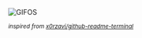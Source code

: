 <div align="justify">
<picture>
    <source media="(prefers-color-scheme: dark)" srcset="https://i.ibb.co/PLBn6ks/output-gif.gif">
    <source media="(prefers-color-scheme: light)" srcset="https://i.ibb.co/PLBn6ks/output-gif.gif">
    <img alt="GIFOS" src="https://i.ibb.co/PLBn6ks/output-gif.gif">
</picture>

<sub><i>inspired from [x0rzavi/github-readme-terminal](https://github.com/x0rzavi/github-readme-terminal)</i></sub>

</div>

<!-- Image deletion URL: https://ibb.co/XQmgCHf/bb0d2e680a7387ed496ef3c0945f463c -->